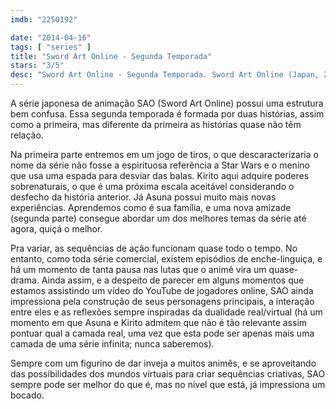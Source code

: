 ```yaml
---
imdb: "2250192"

date: "2014-04-16"
tags: [ "series" ]
title: "Sword Art Online - Segunda Temporada"
stars: "3/5"
desc: "Sword Art Online - Segunda Temporada. Sword Art Online (Japan, 2012). Dirigido por Tomohiko Ito, Alex Von David, Pyeon-Gang Ho, Yoshiyuki Fujiwara, Yasuyuki Fuse, Makoto Hoshino, Shigetaka Ikeda, Takahiro Shikama, Tatsumi Fujii. Escrito por Reki Kawahara, Alex Von David, Yukito Kizawa, Yukie Sugawara, Yoshikazu Mukai, Munemasa Nakamoto, Shûji Iriyama, Naoki Shôji. Com Yoshitsugu Matsuoka, Bryce Papenbrook, Cherami Leigh, Haruka Tomatsu, Kanae Itô, Ayana Taketatsu."
---
```

A série japonesa de animação SAO (Sword Art Online) possui uma estrutura bem confusa. Essa segunda temporada é formada por duas histórias, assim como a primeira, mas diferente da primeira as histórias quase não têm relação.

Na primeira parte entremos em um jogo de tiros, o que descaracterizaria o nome da série não fosse a espirituosa referência a Star Wars e o menino que usa uma espada para desviar das balas. Kirito aqui adquire poderes sobrenaturais, o que é uma próxima escala aceitável considerando o desfecho da história anterior. Já Asuna possui muito mais novas experiências. Aprendemos como é sua família, e uma nova amizade (segunda parte) consegue abordar um dos melhores temas da série até agora, quiçá o melhor.

Pra variar, as sequências de ação funcionam quase todo o tempo. No entanto, como toda série comercial, existem episódios de enche-linguiça, e há um momento de tanta pausa nas lutas que o animê vira um quase-drama. Ainda assim, e a despeito de parecer em alguns momentos que estamos assistindo um vídeo do YouTube de jogadores online, SAO ainda impressiona pela construção de seus personagens principais, a interação entre eles e as reflexões sempre inspiradas da dualidade real/virtual (há um momento em que Asuna e Kirito admitem que não é tão relevante assim pontuar qual a camada real, uma vez que esta pode ser apenas mais uma camada de uma série infinita; nunca saberemos).

Sempre com um figurino de dar inveja a muitos animês, e se aproveitando das possibilidades dos mundos virtuais para criar sequências criativas, SAO sempre pode ser melhor do que é, mas no nível que está, já impressiona um bocado.
